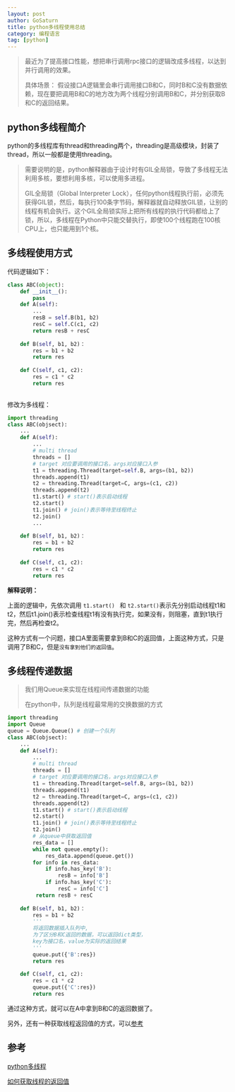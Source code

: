 ```yaml
---
layout: post
author: GoSaturn
title: python多线程使用总结
category: 编程语言
tag: [python]
---
```


>最近为了提高接口性能，想把串行调用rpc接口的逻辑改成多线程，以达到并行调用的效果。
>
>具体场景： 假设接口A逻辑里会串行调用接口B和C，同时B和C没有数据依赖，现在要把调用B和C的地方改为两个线程分别调用B和C，并分别获取B和C的返回结果。

## python多线程简介
python的多线程库有thread和threading两个，threading是高级模块，封装了thread，所以一般都是使用threading。

>需要说明的是，python解释器由于设计时有GIL全局锁，导致了多线程无法利用多核，要想利用多核，可以使用多进程。
>
>GIL全局锁（Global Interpreter Lock），任何python线程执行前，必须先获得GIL锁，然后，每执行100条字节码，解释器就自动释放GIL锁，让别的线程有机会执行。这个GIL全局锁实际上把所有线程的执行代码都给上了锁，所以，多线程在Python中只能交替执行，即使100个线程跑在100核CPU上，也只能用到1个核。

## 多线程使用方式

代码逻辑如下：

```python
class ABC(object):
	def __init__():
		pass
	def A(self):
		...
		resB = self.B(b1, b2)
		resC = self.C(c1, c2)
		return resB + resC
		
	def B(self, b1, b2)：
		res = b1 + b2
		return res
		
	def C(self, c1, c2):
		res = c1 * c2
		return res
	
```

修改为多线程：

```python
import threading
class ABC(objsect):
	...
	def A(self):
		...
		# multi thread
	    threads = []
	    # target 对应要调用的接口名，args对应接口入参
	    t1 = threading.Thread(target=self.B, args=(b1, b2))	  
	    threads.append(t1)
	    t2 = threading.Thread(target=C, args=(c1, c2))
	    threads.append(t2)
	    t1.start() # start()表示启动线程
	    t2.start()
	    t1.join() # join()表示等待至线程终止
	    t2.join()
	    ...
	
	def B(self, b1, b2)：
		res = b1 + b2
		return res
		
	def C(self, c1, c2):
		res = c1 * c2
		return res
```

**解释说明：**

上面的逻辑中，先依次调用 `t1.start() ` 和 `t2.start()`表示先分别启动线程t1和t2，然后t1.join()表示检查线程t1有没有执行完，如果没有，则阻塞，直到t1执行完，然后再检查t2。

这种方式有一个问题，接口A里面需要拿到B和C的返回值，上面这种方式，只是调用了B和C，但是`没有拿到他们的返回值`。

## 多线程传递数据

>我们用Queue来实现在线程间传递数据的功能
>
>在python中，队列是线程最常用的交换数据的方式


```python
import threading
import Queue 
queue = Queue.Queue() # 创建一个队列
class ABC(objsect):
	...
	def A(self):
		...
		# multi thread
	    threads = []
	    # target 对应要调用的接口名，args对应接口入参
	    t1 = threading.Thread(target=self.B, args=(b1, b2))	  
	    threads.append(t1)
	    t2 = threading.Thread(target=C, args=(c1, c2))
	    threads.append(t2)
	    t1.start() # start()表示启动线程
	    t2.start()
	    t1.join() # join()表示等待至线程终止
	    t2.join()
		# 从queue中获取返回值
		res_data = []
	    while not queue.empty():
	        res_data.append(queue.get()) 
		for info in res_data:
	        if info.has_key('B'):
	            resB = info['B']
	        if info.has_key('C'):
	            resC = info['C']
	     return resB + resC
	       
	def B(self, b1, b2)：
		res = b1 + b2
		'''
		将返回数据插入队列中, 
		为了区分B和C返回的数据，可以返回dict类型，
		key为接口名，value为实际的返回结果
		'''	 
		queue.put({'B':res}) 
		return res
		
	def C(self, c1, c2):
		res = c1 * c2
		queue.put({'C':res})
		return res
```
通过这种方式，就可以在A中拿到B和C的返回数据了。

另外，还有一种获取线程返回值的方式，可以[参考](http://www.cnblogs.com/qualitysong/archive/2011/05/27/2060246.html)


## 参考

[python多线程](http://www.cnblogs.com/huxi/archive/2010/06/26/1765808.html)

[如何获取线程的返回值](http://ju.outofmemory.cn/entry/96811)
